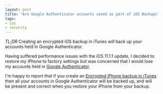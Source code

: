 ```yaml
---
layout: post
title: "Are Google Authenticator accounts saved as part of iOS Backups?"
tags:
- ios
- security
---
```


*TL;DR* Creating an encrypted iOS backup in iTunes _will_ back up your accounts
held in Google Authenticator.

Having suffered performance issues with the iOS 11.1.1 update, I decided to
restore my iPhone to factory settings but was concerned that I would lose my
accounts held in [Google
Authenticator](https://itunes.apple.com/gb/app/google-authenticator/id388497605).

I'm happy to report that if you create an [Encrypted iPhone backup in
iTunes](https://support.apple.com/en-gb/HT205220) then all your accounts in
Google Authenticator will be backed up, and will be present and correct when you
restore your iPhone from your backup.
